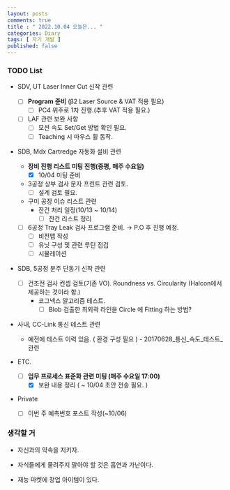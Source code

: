 ```yaml
---
layout: posts
comments: true
title : " 2022.10.04 오늘은... "
categories: Diary
tags: [ 자기 개발 ]
published: false
---
```


### TODO List

- SDV, UT Laser Inner Cut 신작 관련
  - [ ] **Program 준비** (β2 Laser Source & VAT 적용 필요)
    - [ ] PC4 위주로 1차 진행.(추후 VAT 적용 필요.)
  - [ ] LAF 관련 보완 사항
    - [ ] 모션 속도 Set/Get 방법 확인 필요.
    - [ ] Teaching 시 마우스 휠 동작.

- SDB, Mdx Cartredge 자동화 설비 관련
  - **장비 진행 리스트 미팅 진행(증평, 매주 수요일)**
    - [x] 10/04 미팅 준비
  - 3공정 상부 검사 문자 프린트 관련 검토.
    - [ ] 설계 검토 필요.
  - 구미 공장 이슈 리스트 관련
    - 잔건 처리 일정(10/13 ~ 10/14)
      - [ ] 잔건 리스트 정리
  - [ ] 6공정 Tray Leak 검사 프로그램 준비. → P.O 후 진행 예정.
    - [ ] 비전맵 작성
    - [ ] 유닛 구성 및 관련 루틴 점검
    - [ ] 시뮬레이션

- SDB, 5공정 분주 단동기 신작 관련
  - [ ] 건조전 검사 컨셉 검토(기존 VO). Roundness vs. Circularity (Halcon에서 제공하는 것이라 함.)
    - 코그넥스 알고리즘 테스트.
      - [ ] Blob 검출한 최외곽 라인을 Circle 에 Fitting 하는 방법?

- 사내, CC-Link 통신 테스트 관련
  - 예전에 테스트 이력 있음. ( 환경 구성 필요 ) - 20170628_통신_속도_테스트_관련

- ETC.
  - [ ] **업무 프로세스 표준화 관련 미팅 (매주 수요일 17:00)**
    - [x] 보완 내용 정리 ( ~ 10/04 초안 전송 필요. )

- Private
  - [ ] 이번 주 예측번호 포스트 작성(~10/06)

### 생각할 거

- 자신과의 약속을 지키자.

- 자식들에게 물려주지 말아야 할 것은 흡연과 가난이다.

- 재능 마켓에 창업 아이템이 있다.

